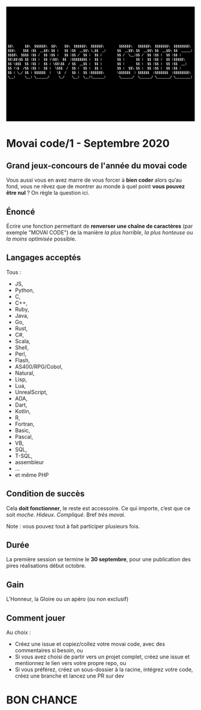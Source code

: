 ![](./movaicode.png)

# Movai code/1 - Septembre 2020
## Grand jeux-concours de l'année du movai code

Vous aussi vous en avez marre de vous forcer à **bien coder** alors qu’au fond, vous ne rêvez que de montrer au monde à quel point **vous pouvez être nul** ? On règle la question ici.

## Énoncé
Écrire une fonction permettant de **renverser une chaîne de caractères** (par exemple "MOVAI CODE") de la manière _la plus horrible_, _la plus honteuse_ ou _la moins optimisée_ possible.

## Langages acceptés

Tous :

 - JS,
 - Python,
 - C,
 - C++,
 - Ruby,
 - Java,
 - Go,
 - Rust,
 - C#,
 - Scala,
 - Shell,
 - Perl,
 - Flash,
 - AS400/RPG/Cobol,
 - Natural,
 - Lisp,
 - Lua,
 - UnrealScript,
 - ADA,
 - Dart,
 - Kotlin,
 - R,
 - Fortran,
 - Basic,
 - Pascal,
 - VB,
 - SQL,
 - T-SQL,
 - assembleur
 - ...
 - et même PHP
 
## Condition de succès

Cela **doit fonctionner**, le reste est accessoire. Ce qui importe, c’est que ce soit _moche_. _Hideux_. _Compliqué_. Bref _très movai_.

Note : vous pouvez tout à fait participer plusieurs fois.

## Durée

La première session se termine le **30 septembre**, pour une publication des pires réalisations début octobre.

## Gain

L’Honneur, la Gloire ou un apéro (ou non exclusif)

## Comment jouer

Au choix :

* Créez une issue et copiez/collez votre movai code, avec des commentaires si besoin, ou
* Si vous avez choisi de partir vers un projet complet, créez une issue et mentionnez le lien vers votre propre repo, ou
* Si vous préférez, créez un sous-dossier à la racine, intégrez votre code, créez une branche et lancez une PR sur dev


# BON CHANCE
